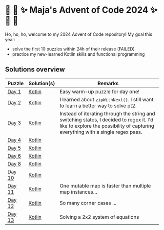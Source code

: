 # :christmas_tree: :snake: :sparkles: Maja's Advent of Code 2024 :sparkles: :snake: :christmas_tree:

Ho, ho, ho, welcome to my 2024 Advent of Code repository!
My goal this year:
- solve the first 10 puzzles within 24h of their release (FAILED)
- practice my new-learned Kotlin skills and functional programming


## Solutions overview


Puzzle | Solution(s)            | Remarks |
---    |------------------------|----
[Day 1](https://adventofcode.com/2024/day/1) | [Kotlin](src/Day01.kt) | Easy warm-up puzzle for day one!
[Day 2](https://adventofcode.com/2024/day/2) | [Kotlin](src/Day02.kt) | I learned about `zipWithNext()`. I still want to learn a better way to solve pt2.
[Day 3](https://adventofcode.com/2024/day/3) | [Kotlin](src/Day03.kt) | Instead of iterating through the string and switching states, I decided to regex it. I'd like to explore the possibility of capturing everything with a single regex pass.
[Day 4](https://adventofcode.com/2024/day/4) | [Kotlin](src/Day04.kt) |
[Day 5](https://adventofcode.com/2024/day/5) | [Kotlin](src/Day05.kt) |
[Day 6](https://adventofcode.com/2024/day/6) | [Kotlin](src/Day06.kt) |
[Day 8](https://adventofcode.com/2024/day/8) | [Kotlin](src/Day08.kt) |
[Day 10](https://adventofcode.com/2024/day/10) | [Kotlin](src/Day10.kt) |
[Day 11](https://adventofcode.com/2024/day/11) | [Kotlin](src/Day11.kt) | One mutable map is faster than multiple map instances...
[Day 12](https://adventofcode.com/2024/day/12) | [Kotlin](src/Day12.kt) | So many corner cases ... 
[Day 13](https://adventofcode.com/2024/day/13) | [Kotlin](src/Day13.kt) | Solving a 2x2 system of equations
